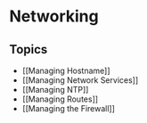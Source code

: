 # Networking

## Topics

- [[Managing Hostname]]
- [[Managing Network Services]]
- [[Managing NTP]]
- [[Managing Routes]]
- [[Managing the Firewall]]
